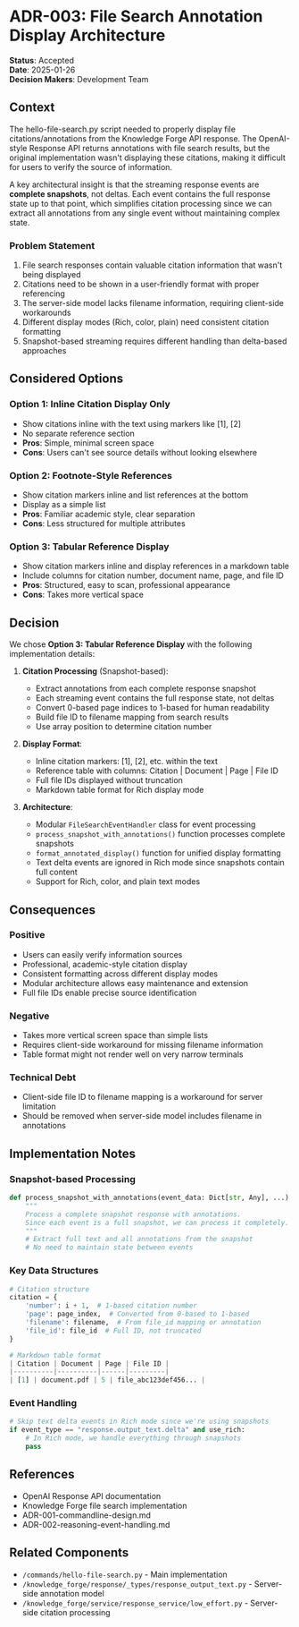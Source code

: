 # ADR-003: File Search Annotation Display Architecture

**Status**: Accepted  
**Date**: 2025-01-26  
**Decision Makers**: Development Team  

## Context

The hello-file-search.py script needed to properly display file citations/annotations from the Knowledge Forge API response. The OpenAI-style Response API returns annotations with file search results, but the original implementation wasn't displaying these citations, making it difficult for users to verify the source of information.

A key architectural insight is that the streaming response events are **complete snapshots**, not deltas. Each event contains the full response state up to that point, which simplifies citation processing since we can extract all annotations from any single event without maintaining complex state.

### Problem Statement

1. File search responses contain valuable citation information that wasn't being displayed
2. Citations need to be shown in a user-friendly format with proper referencing
3. The server-side model lacks filename information, requiring client-side workarounds
4. Different display modes (Rich, color, plain) need consistent citation formatting
5. Snapshot-based streaming requires different handling than delta-based approaches

## Considered Options

### Option 1: Inline Citation Display Only
- Show citations inline with the text using markers like [1], [2]
- No separate reference section
- **Pros**: Simple, minimal screen space
- **Cons**: Users can't see source details without looking elsewhere

### Option 2: Footnote-Style References
- Show citation markers inline and list references at the bottom
- Display as a simple list
- **Pros**: Familiar academic style, clear separation
- **Cons**: Less structured for multiple attributes

### Option 3: Tabular Reference Display
- Show citation markers inline and display references in a markdown table
- Include columns for citation number, document name, page, and file ID
- **Pros**: Structured, easy to scan, professional appearance
- **Cons**: Takes more vertical space

## Decision

We chose **Option 3: Tabular Reference Display** with the following implementation details:

1. **Citation Processing** (Snapshot-based):
   - Extract annotations from each complete response snapshot
   - Each streaming event contains the full response state, not deltas
   - Convert 0-based page indices to 1-based for human readability
   - Build file ID to filename mapping from search results
   - Use array position to determine citation number

2. **Display Format**:
   - Inline citation markers: [1], [2], etc. within the text
   - Reference table with columns: Citation | Document | Page | File ID
   - Full file IDs displayed without truncation
   - Markdown table format for Rich display mode

3. **Architecture**:
   - Modular `FileSearchEventHandler` class for event processing
   - `process_snapshot_with_annotations()` function processes complete snapshots
   - `format_annotated_display()` function for unified display formatting
   - Text delta events are ignored in Rich mode since snapshots contain full content
   - Support for Rich, color, and plain text modes

## Consequences

### Positive
- Users can easily verify information sources
- Professional, academic-style citation display
- Consistent formatting across different display modes
- Modular architecture allows easy maintenance and extension
- Full file IDs enable precise source identification

### Negative
- Takes more vertical screen space than simple lists
- Requires client-side workaround for missing filename information
- Table format might not render well on very narrow terminals

### Technical Debt
- Client-side file ID to filename mapping is a workaround for server limitation
- Should be removed when server-side model includes filename in annotations

## Implementation Notes

### Snapshot-based Processing
```python
def process_snapshot_with_annotations(event_data: Dict[str, Any], ...):
    """
    Process a complete snapshot response with annotations.
    Since each event is a full snapshot, we can process it completely.
    """
    # Extract full text and all annotations from the snapshot
    # No need to maintain state between events
```

### Key Data Structures
```python
# Citation structure
citation = {
    'number': i + 1,  # 1-based citation number
    'page': page_index,  # Converted from 0-based to 1-based
    'filename': filename,  # From file_id mapping or annotation
    'file_id': file_id  # Full ID, not truncated
}

# Markdown table format
| Citation | Document | Page | File ID |
|----------|----------|------|---------|
| [1] | document.pdf | 5 | file_abc123def456... |
```

### Event Handling
```python
# Skip text delta events in Rich mode since we're using snapshots
if event_type == "response.output_text.delta" and use_rich:
    # In Rich mode, we handle everything through snapshots
    pass
```

## References

- OpenAI Response API documentation
- Knowledge Forge file search implementation
- ADR-001-commandline-design.md
- ADR-002-reasoning-event-handling.md

## Related Components

- `/commands/hello-file-search.py` - Main implementation
- `/knowledge_forge/response/_types/response_output_text.py` - Server-side annotation model
- `/knowledge_forge/service/response_service/low_effort.py` - Server-side citation processing
